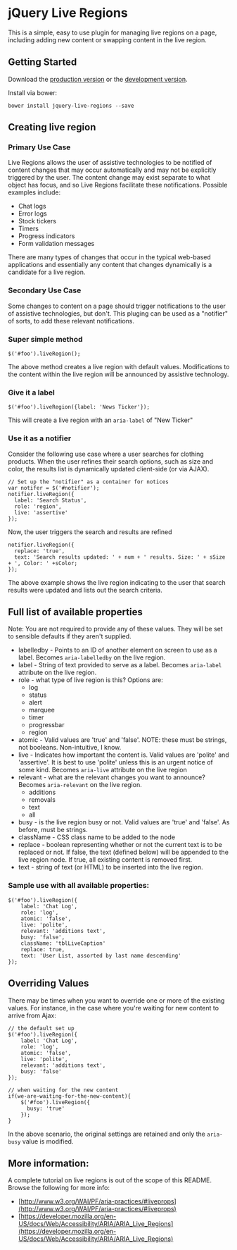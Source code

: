 # jQuery Live Regions

This is a simple, easy to use plugin for managing live regions on a page, including adding new content or swapping content in the live region.

## Getting Started

Download the [production version][min] or the [development version][max].

[min]: https://raw.github.com/karlgroves/jquery-live-regions/master/dist/liveRegion.min.js
[max]: https://raw.github.com/karlgroves/jquery-live-regions/master/dist/liveRegion.js

Install via bower:

```
bower install jquery-live-regions --save
```

## Creating live region

### Primary Use Case

Live Regions allows the user of assistive technologies to be notified of content changes that may occur automatically and may not be explicitly triggered by the user. The content change may exist separate to what object has focus, and so Live Regions facilitate these notifications. Possible examples include:

* Chat logs
* Error logs
* Stock tickers
* Timers
* Progress indicators
* Form validation messages

There are many types of changes that occur in the typical web-based applications and essentially any content that changes dynamically is a candidate for a live region.

### Secondary Use Case

Some changes to content on a page should trigger notifications to the user of assistive technologies, but don't. This pluging can be used as a "notifier" of sorts, to add these relevant notifications.

### Super simple method

``` 
$('#foo').liveRegion();
```

The above method creates a live region with default values. Modifications to the content within the live region will be announced by assistive technology.

### Give it a label

```$('#foo').liveRegion({label: 'News Ticker'});```

This will create a live region with an `aria-label` of "New Ticker"

### Use it as a notifier
Consider the following use case where a user searches for clothing products. When the user refines their search options, such as size and color, the results list is dynamically updated client-side (or via AJAX).

```
// Set up the "notifier" as a container for notices
var notifer = $('#notifier');
notifier.liveRegion({
  label: 'Search Status',
  role: 'region', 
  live: 'assertive'
});
```
Now, the user triggers the search and results are refined
```
notifier.liveRegion({
  replace: 'true',
  text: 'Search results updated: ' + num + ' results. Size: ' + sSize + ', Color: ' +sColor;
});
```
The above example shows the live region indicating to the user that search results were updated and lists out the search criteria.


## Full list of available properties

Note: You are not required to provide any of these values. They will be set to sensible defaults if they aren't supplied.

* labelledby - Points to an ID of another element on screen to use as a label. Becomes `aria-labelledby` on the live region.
* label - String of text provided to serve as a label. Becomes `aria-label` attribute on the live region.
* role - what type of live region is this? Options are:
  * log
  * status
  * alert
  * marquee
  * timer
  * progressbar
  * region
* atomic - Valid values are 'true' and 'false'. NOTE: these must be strings, not booleans. Non-intuitive, I know.
* live - Indicates how important the content is. Valid values are 'polite' and 'assertive'. It is best to use 'polite' unless this is an urgent notice of some kind. Becomes `aria-live` attribute on the live region
* relevant - what are the relevant changes you want to announce? Becomes `aria-relevant` on the live region.
  * additions
  * removals
  * text
  * all
* busy - is the live region busy or not. Valid values are 'true' and 'false'. As before, must be strings.
* className - CSS class name to be added to the node
* replace - boolean representing whether or not the current text is to be replaced or not. If false, the text (defined below) will be appended to the live region node. If true, all existing content is removed first.
* text - string of text (or HTML) to be inserted into the live region. 

### Sample use with all available properties:

```
$('#foo').liveRegion({
    label: 'Chat Log',
    role: 'log',
    atomic: 'false',
    live: 'polite',
    relevant: 'additions text',
    busy: 'false',
    className: 'tblLiveCaption'
    replace: true,
    text: 'User List, assorted by last name descending'
});
```

## Overriding Values

There may be times when you want to override one or more of the existing values.  For instance, in the case where you're waiting for new content to arrive from Ajax:

```
// the default set up
$('#foo').liveRegion({
    label: 'Chat Log',
    role: 'log',
    atomic: 'false',
    live: 'polite',
    relevant: 'additions text',
    busy: 'false'
});

// when waiting for the new content
if(we-are-waiting-for-the-new-content){
	$('#foo').liveRegion({ 
	  busy: 'true'
	});
}
```

In the above scenario, the original settings are retained and only the `aria-busy` value is modified.


## More information:

A complete tutorial on live regions is out of the scope of this README.  Browse the following for more info:

* [http://www.w3.org/WAI/PF/aria-practices/#liveprops](http://www.w3.org/WAI/PF/aria-practices/#liveprops)
* [https://developer.mozilla.org/en-US/docs/Web/Accessibility/ARIA/ARIA_Live_Regions](https://developer.mozilla.org/en-US/docs/Web/Accessibility/ARIA/ARIA_Live_Regions)
